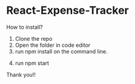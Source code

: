 # React-Expense-Tracker 

How to install?
  1. Clone the repo
  2. Open the folder in code editor 
  3. run npm install on the command line.
  4) run npm start

Thank you!!
